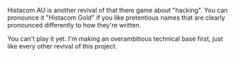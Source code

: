 Histacom.AU is another revival of that there game about "hacking".
You can pronounce it "Histacom Gold" if you like pretentious names that
are clearly pronounced differently to how they're written.

You can't play it yet. I'm making an overambitious technical base first,
just like every other revival of this project.
